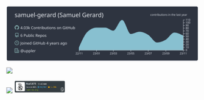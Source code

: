 [![](https://raw.githubusercontent.com/samuel-gerard/samuel-gerard/master/profile-summary-card-output/nord_dark/0-profile-details.svg)](https://github.com/vn7n24fzkq/github-profile-summary-cards)

[<img src="https://github-stackoverflow-readme.vercel.app/?userId=12974605" width="30%">](https://stackoverflow.com/users/12974605/samuel)

[<img src="https://tryhackme-badges.s3.amazonaws.com/Dvk.png">](https://tryhackme.com/p/Dvk) [<img src="https://github.com/samuel-gerard/samuel-gerard/blob/master/assets/rootme_muel875.png" width="27%">](https://www.root-me.org/Muel875)
